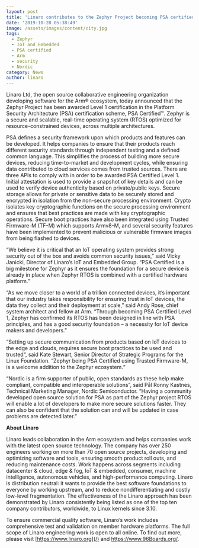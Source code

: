 ```yaml
---
layout: post
title: 'Linaro contributes to the Zephyr Project becoming PSA certified '
date: '2019-10-28 05:38:49'
image: /assets/images/content/city.jpg
tags:
  - Zephyr
  - IoT and Embedded
  - PSA certified
  - Arm
  - security
  - Nordic
category: News
author: linaro
---
```

Linaro Ltd, the open source collaborative engineering organization developing software for the Arm® ecosystem, today announced that the Zephyr Project has been awarded Level 1 certification in the Platform Security Architecture (PSA) certification scheme, PSA Certified™. Zephyr is a secure and scalable, real-time operating system (RTOS) optimized for resource-constrained devices, across multiple architectures.

PSA defines a security framework upon which products and features can be developed. It helps companies to ensure that their products reach different security standards through independent testing and a defined common language. This simplifies the process of building more secure devices, reducing time-to-market and development cycles, while ensuring data contributed to cloud services comes from trusted sources. There are three APIs to comply with in order to be awarded PSA Certified Level 1. Initial attestation is used to provide a snapshot of key details and can be used to verify device authenticity based on private/public keys. Secure storage allows for private or sensitive data to be securely stored and encrypted in isolation from the non-secure processing environment. Crypto isolates key cryptographic functions on the secure processing environment and ensures that best practices are made with key cryptographic operations. Secure boot practices have also been integrated using Trusted Firmware-M (TF-M) which supports Armv8-M, and several security features have been implemented to prevent malicious or vulnerable firmware images from being flashed to devices.

“We believe it is critical that an IoT operating system provides strong security out of the box and avoids common security issues,” said Vicky Janicki, Director of Linaro’s IoT and Embedded Group. “PSA Certified is a big milestone for Zephyr as it ensures the foundation for a secure device is already in place when Zephyr RTOS is combined with a certified hardware platform.”

“As we move closer to a world of a trillion connected devices, it’s important that our industry takes responsibility for ensuring trust in IoT devices, the data they collect and their deployment at scale,” said Andy Rose, chief system architect and fellow at Arm. “Through becoming PSA Certified Level 1, Zephyr has confirmed its RTOS has been designed in line with PSA principles, and has a good security foundation – a necessity for IoT device makers and developers.”

“Setting up secure communication from products based on IoT devices to the edge and clouds, requires secure boot practices to be used and trusted“, said Kate Stewart, Senior Director of Strategic Programs for the Linux Foundation. “Zephyr being PSA Certified using Trusted Firmware-M, is a welcome addition to the Zephyr ecosystem.“

“Nordic is a firm supporter of public, open standards as these help make compliant, compatible and interoperable solutions”, said Pål Ronny Kastnes, Technical Marketing Manager, Nordic Semiconductor. “Having a community developed open source solution for PSA as part of the Zephyr project RTOS will enable a lot of developers to make more secure solutions faster. They can also be confident that the solution can and will be updated in case problems are detected later.”

**About Linaro**

Linaro leads collaboration in the Arm ecosystem and helps companies work with the latest open source technology. The company has over 250 engineers working on more than 70 open source projects, developing and optimizing software and tools, ensuring smooth product roll outs, and reducing maintenance costs. Work happens across segments including datacenter & cloud, edge & fog, IoT & embedded, consumer, machine intelligence, autonomous vehicles, and high-performance computing. Linaro is distribution neutral: it wants to provide the best software foundations to everyone by working upstream, and to reduce nondifferentiating and costly low-level fragmentation. The effectiveness of the Linaro approach has been demonstrated by Linaro consistently being listed as one of the top ten company contributors, worldwide, to Linux kernels since 3.10.

To ensure commercial quality software, Linaro’s work includes comprehensive test and validation on member hardware platforms. The full scope of Linaro engineering work is open to all online. To find out more, please visit [https://www.linaro.org](/) and <https://www.96Boards.org/>.
